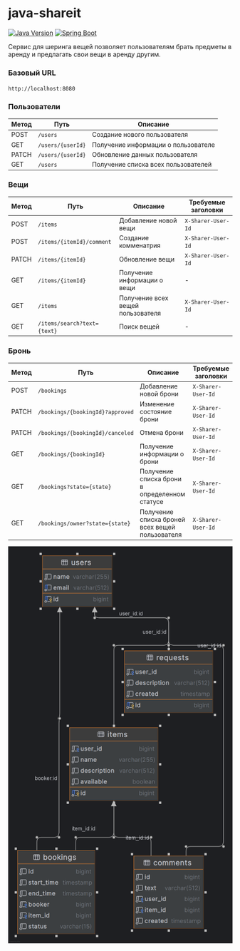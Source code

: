 # java-shareit
[![Java Version](https://img.shields.io/badge/Java-17-blue.svg)](https://openjdk.org/)
[![Spring Boot](https://img.shields.io/badge/Spring%20Boot-3.1.5-brightgreen.svg)](https://spring.io/projects/spring-boot)

Сервис для шеринга вещей позволяет пользователям брать предметы в аренду и предлагать свои вещи в аренду другим.

### Базовый URL
`http://localhost:8080`

### Пользователи
| Метод | Путь | Описание |
|-------|------|----------|
| POST  | `/users` | Создание нового пользователя |
| GET   | `/users/{userId}` | Получение информации о пользователе |
| PATCH | `/users/{userId}` | Обновление данных пользователя |
| GET   | `/users` | Получение списка всех пользователей |

### Вещи
| Метод | Путь                        | Описание                          | Требуемые заголовки |
|-------|-----------------------------|-----------------------------------|---------------------|
| POST  | `/items`                    | Добавление новой вещи             | `X-Sharer-User-Id` |
| POST  | `/items/{itemId}/comment`   | Создание комменатрия              | `X-Sharer-User-Id` |
| PATCH | `/items/{itemId}`           | Обновление вещи                   | `X-Sharer-User-Id` |
| GET   | `/items/{itemId}`           | Получение информации о вещи       | - |
| GET   | `/items`                    | Получение всех вещей пользователя | `X-Sharer-User-Id` |
| GET   | `/items/search?text={text}` | Поиск вещей                       | - |

### Бронь
| Метод | Путь                            | Описание                                      | Требуемые заголовки |
|-------|---------------------------------|-----------------------------------------------|---------------------|
| POST  | `/bookings`                     | Добавление новой брони                        | `X-Sharer-User-Id` |
| PATCH | `/bookings/{bookingId}?approved` | Изменение состояние брони                     | `X-Sharer-User-Id` |
| PATCH | `/bookings/{bookingId}/canceled` | Отмена брони                                  | `X-Sharer-User-Id` |
| GET   | `/bookings/{bookingId}`         | Получение информации о брони                  | `X-Sharer-User-Id` |
| GET   | `/bookings?state={state}`       | Получение списка брони в определенном статусе | `X-Sharer-User-Id` |
| GET   | `/bookings/owner?state={state}` | Получение списка броней всех вещей пользователя| `X-Sharer-User-Id` |

![img.png](img.png)
